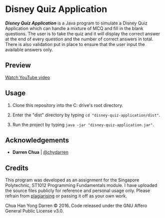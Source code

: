 # Disney Quiz Application

***Disney Quiz Application*** is a Java program to simulate a Disney Quiz Application which can handle a mixture of MCQ and fill in the blank questions. 
The user is to take the quiz and it will display the correct answer at the end of every question and the number of correct answers in total.
There is also validation put in place to ensure that the user input the available answers only. 

## Preview

[Watch YouTube video](https://www.youtube.com/watch?v=HWXmbGgY-as)

## Usage

1. Clone this repository into the C: drive's root directory.

2. Enter the "dist" directory by typing `cd "disney-quiz-application/dist"`. 

3. Run the project by typing `java -jar "disney-quiz-application.jar"`. 

## Acknowledgements

- **Darren Chua** | [@chydarren](https://github.com/chydarren)

## Credits

This program was developed as an assignment for the Singapore Polytechnic, ST1012 Programming Fundamentals module. I have uploaded the source files publicly for reference and personal usage only. Please refrain from [plagiarising](https://www.sp.edu.sg/sp/student-services/ssc-overview/student-handbook/intellectual-property-copyright-and-plagiarism) or passing it off as your own work. 

Chua Han Yong Darren © 2016. Code released under the GNU Affero General Public License v3.0.
